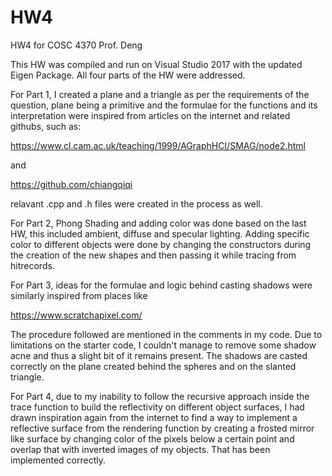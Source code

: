 # HW4
HW4 for COSC 4370 Prof. Deng

This HW was compiled and run on Visual Studio 2017 with the updated Eigen Package. All four parts of the HW were addressed.

For Part 1, I created a plane and a triangle as per the requirements of the question, plane being a primitive and the formulae for the functions and its interpretation were inspired from articles on the internet and related githubs, such as:

https://www.cl.cam.ac.uk/teaching/1999/AGraphHCI/SMAG/node2.html

and

https://github.com/chiangqiqi

relavant .cpp and .h files were created in the process as well.

For Part 2, Phong Shading and adding color was done based on the last HW, this included ambient, diffuse and specular lighting. Adding specific color to different objects were done by changing the constructors during the creation of the new shapes and then passing it while tracing from hitrecords. 

For Part 3, ideas for the formulae and logic behind casting shadows were similarly inspired from places like 

https://www.scratchapixel.com/

The procedure followed are mentioned in the comments in my code. Due to limitations on the starter code, I couldn't manage to remove some shadow acne and thus a slight bit of it remains present. The shadows are casted correctly on the plane created behind the spheres and on the slanted triangle.

For Part 4, due to my inability to follow the recursive approach inside the trace function to build the reflectivity on different object surfaces, I had drawn inspiration again from the internet to find a way to implement a reflective surface from the rendering function by creating a frosted mirror like surface by changing color of the pixels below a certain point and overlap that with inverted images of my objects. That has been implemented correctly.


